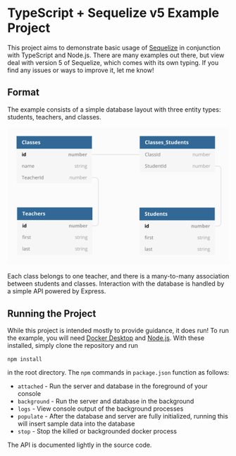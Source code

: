 # TypeScript + Sequelize v5 Example Project
This project aims to demonstrate basic usage of [Sequelize](http://docs.sequelizejs.com/) in conjunction with TypeScript and Node.js. There are many examples out there, but view deal with version 5 of Sequelize, which comes with its own typing. If you find any issues or ways to improve it, let me know!

## Format
The example consists of a simple database layout with three entity types: students, teachers, and classes.

![Database Layout](database-layout.png)

Each class belongs to one teacher, and there is a many-to-many association between students and classes. Interaction with the database is handled by a simple API powered by Express.

## Running the Project
While this project is intended mostly to provide guidance, it does run! To run the example, you will need [Docker Desktop](https://www.docker.com/products/docker-desktop) and [Node.js](https://nodejs.org/). With these installed, simply clone the repository and run
```
npm install
```
in the root directory. The `npm` commands in `package.json` function as follows:
  - `attached` - Run the server and database in the foreground of your console
  - `background` - Run the server and database in the background
  - `logs` - View console output of the background processes
  - `populate` - After the database and server are fully initialized, running this will insert sample data into the database
  - `stop` - Stop the killed or backgrounded docker process

The API is documented lightly in the source code.
